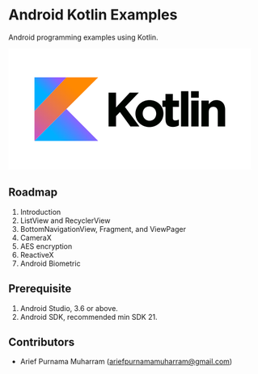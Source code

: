 # Android Kotlin Examples
Android programming examples using Kotlin.

![Kotlin](kotlin.png)

## Roadmap
1. Introduction
2. ListView and RecyclerView
3. BottomNavigationView, Fragment, and ViewPager
4. CameraX
5. AES encryption
6. ReactiveX
7. Android Biometric

## Prerequisite
1. Android Studio, 3.6 or above.
2. Android SDK, recommended min SDK 21.

## Contributors
- Arief Purnama Muharram (ariefpurnamamuharram@gmail.com)
